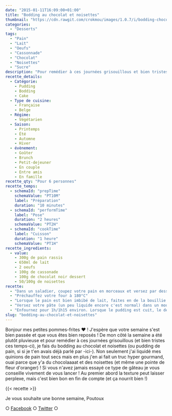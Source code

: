 ```yaml
---
date: "2015-01-11T16:09:00+01:00"
title: "Bodding au chocolat et noisettes"
thumbnail: "https://cdn.rawgit.com/crokmou/images/1.0.7/i/bodding-chocolat-noisette-recette-blog-crokmou.jpg"
categories:
  - "Desserts"
tags:
  - "Pain"
  - "Lait"
  - "Oeufs"
  - "Cassonnade"
  - "Chocolat"
  - "Noisettes"
  - "Sucre"
description: "Pour remédier à ces journées grisouillous et bien tristes ces temps-ci, je fais du bodding au chocolat et noisettes (ou pudding de pain)"
recette_details:
  - Catégorie:
    - Pudding
    - Bodding
    - Cake
  - Type de cuisine:
    - Française
    - Belge
  - Régime:
    - Végétarien
  - Saison:
    - Printemps
    - Été
    - Automne
    - Hiver
  - évènement:
    - Goûter
    - Brunch
    - Petit-dejeuner
    - En couple
    - Entre amis
    - En famille
recette_qty: "Pour 6 personnes"
recette_temps:
  - schemaId: "prepTime"
    schemaValue: "PT10M"
    label: "Préparation"
    duration: "10 minutes"
  - schemaId: "performTime"
    label: "Pose"
    duration: "2 heures"
    schemaValue: "PT2H"
  - schemaId: "cookTime"
    label: "Cuisson"
    duration: "1 heure"
    schemaValue: "PT1H"
recette_ingredients:
  - value:
    - 300g de pain rassis
    - 650ml de lait
    - 2 oeufs
    - 100g de cassonade
    - 100g de chocolat noir dessert
    - 50/100g de noisettes
recette:
  - "Dans un saladier, coupez votre pain en morceaux et versez par dessus le lait chaud. Recouvrez d'un film alimentaire et laissez le pain se ramollir pendant environ 1 à 2h"
  - "Préchauffez votre four à 180°C"
  - "Lorsque le pain est bien imbibé de lait, faites en de la bouillie avec vos petits doigts (bah oui faut y mettre du siens pour de la bonne cuisine). Ajoutez ensuite les oeufs, la cassonade, le chocolat préalablement fondu et les noisettes torréfiées (légèrement passées au four à 180° une dizaine de minutes) et concassées. Mélangez bien."
  - "Versez votre pâte (un peu liquide encore c'est normal) dans un moule à cake préalablement beurré et fariné."
  - "Enfournez pour 1h/1h15 environ. Lorsque le pudding est cuit, le dessus doit être doré et lorsque vous enfoncez une lame de couteau dans la préparation, celui-ci doit ressortir sec."
slug: "bodding-au-chocolat-et-noisettes"
---
```


Bonjour mes petites pommes-frites ❤ ! J'espère que votre semaine s'est bien passée et que vous êtes bien reposés ! De mon côté la semaine a été plutôt pluvieuse et pour remédier à ces journées grisouillous (et bien tristes ces temps-ci), je fais du bodding au chocolat et noisettes (ou pudding de pain, si si je t'en avais déjà parlé par -ici-). Non seulement j'ai liquidé mes quinions de pain tout secs mais en plus j'en ai fait un truc hyper gourmand, ouai parce que y'a du chocolaaaat et des noisettes (et même une pointe de fleur d'oranger) ! Si vous n'avez jamais essayé ce type de gâteau je vous conseille vivement de vous lancer ! Au premier abord la texture peut laisser perplexe, mais c'est bien bon en fin de compte (et ça nourrit bien !)

{{< recette >}}

Je vous souhaite une bonne semaine, Poutoux

○ [Facebook](https://www.facebook.com/crokmou.blog) ○ [Twitter](https://twitter.com/Crokmou) ○
